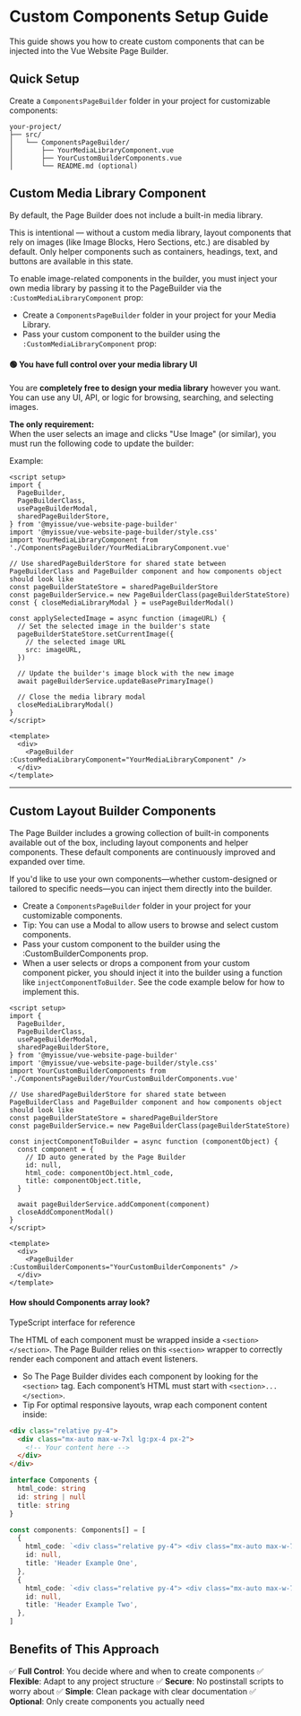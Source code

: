 # Custom Components Setup Guide

This guide shows you how to create custom components that can be injected into the Vue Website Page Builder.

## Quick Setup

Create a `ComponentsPageBuilder` folder in your project for customizable components:

```
your-project/
├── src/
│   └── ComponentsPageBuilder/
│       ├── YourMediaLibraryComponent.vue
│       ├── YourCustomBuilderComponents.vue
│       └── README.md (optional)
```

## Custom Media Library Component

By default, the Page Builder does not include a built-in media library.

This is intentional — without a custom media library, layout components that rely on images (like Image Blocks, Hero Sections, etc.) are disabled by default. Only helper components such as containers, headings, text, and buttons are available in this state.

To enable image-related components in the builder, you must inject your own media library by passing it to the PageBuilder via the `:CustomMediaLibraryComponent` prop:

- Create a `ComponentsPageBuilder` folder in your project for your Media Library.
- Pass your custom component to the builder using the `:CustomMediaLibraryComponent` prop:

#### 🟢 **You have full control over your media library UI**

You are **completely free to design your media library** however you want.  
You can use any UI, API, or logic for browsing, searching, and selecting images.

**The only requirement:**  
When the user selects an image and clicks "Use Image" (or similar), you must run the following code to update the builder:

Example:

```vue
<script setup>
import {
  PageBuilder,
  PageBuilderClass,
  usePageBuilderModal,
  sharedPageBuilderStore,
} from '@myissue/vue-website-page-builder'
import '@myissue/vue-website-page-builder/style.css'
import YourMediaLibraryComponent from './ComponentsPageBuilder/YourMediaLibraryComponent.vue'

// Use sharedPageBuilderStore for shared state between PageBuilderClass and PageBuilder component and how components object should look like
const pageBuilderStateStore = sharedPageBuilderStore
const pageBuilderService.= new PageBuilderClass(pageBuilderStateStore)
const { closeMediaLibraryModal } = usePageBuilderModal()

const applySelectedImage = async function (imageURL) {
  // Set the selected image in the builder's state
  pageBuilderStateStore.setCurrentImage({
    // the selected image URL
    src: imageURL,
  })

  // Update the builder's image block with the new image
  await pageBuilderService.updateBasePrimaryImage()

  // Close the media library modal
  closeMediaLibraryModal()
}
</script>

<template>
  <div>
    <PageBuilder :CustomMediaLibraryComponent="YourMediaLibraryComponent" />
  </div>
</template>
```

---

## Custom Layout Builder Components

The Page Builder includes a growing collection of built-in components available out of the box, including layout components and helper components. These default components are continuously improved and expanded over time.

If you'd like to use your own components—whether custom-designed or tailored to specific needs—you can inject them directly into the builder.

- Create a `ComponentsPageBuilder` folder in your project for your customizable components.
- Tip: You can use a Modal to allow users to browse and select custom components.
- Pass your custom component to the builder using the :CustomBuilderComponents prop.
- When a user selects or drops a component from your custom component picker, you should inject it into the builder using a function like `injectComponentToBuilder`. See the code example below for how to implement this.

```vue
<script setup>
import {
  PageBuilder,
  PageBuilderClass,
  usePageBuilderModal,
  sharedPageBuilderStore,
} from '@myissue/vue-website-page-builder'
import '@myissue/vue-website-page-builder/style.css'
import YourCustomBuilderComponents from './ComponentsPageBuilder/YourCustomBuilderComponents.vue'

// Use sharedPageBuilderStore for shared state between PageBuilderClass and PageBuilder component and how components object should look like
const pageBuilderStateStore = sharedPageBuilderStore
const pageBuilderService.= new PageBuilderClass(pageBuilderStateStore)

const injectComponentToBuilder = async function (componentObject) {
  const component = {
    // ID auto generated by the Page Builder
    id: null,
    html_code: componentObject.html_code,
    title: componentObject.title,
  }

  await pageBuilderService.addComponent(component)
  closeAddComponentModal()
}
</script>

<template>
  <div>
    <PageBuilder :CustomBuilderComponents="YourCustomBuilderComponents" />
  </div>
</template>
```

#### How should Components array look?

TypeScript interface for reference

The HTML of each component must be wrapped inside a `<section></section>`. The Page Builder relies on this `<section>` wrapper to correctly render each component and attach event listeners.

- So The Page Builder divides each component by looking for the `<section>` tag. Each component’s HTML must start with `<section>...</section>`.
- Tip For optimal responsive layouts, wrap each component content inside:

```html
<div class="relative py-4">
  <div class="mx-auto max-w-7xl lg:px-4 px-2">
    <!-- Your content here -->
  </div>
</div>
```

```typescript
interface Components {
  html_code: string
  id: string | null
  title: string
}

const components: Components[] = [
  {
    html_code: `<div class="relative py-4"> <div class="mx-auto max-w-7xl lg:px-4 px-2"> <div class="break-words"> <h2>This is a component</h2> </div> </div> </div> </section>`,
    id: null,
    title: 'Header Example One',
  },
  {
    html_code: `<div class="relative py-4"> <div class="mx-auto max-w-7xl lg:px-4 px-2"> <div class="break-words"> <h2>This is another component</h2> </div> </div> </div> </section>`,
    id: null,
    title: 'Header Example Two',
  },
]
```

## Benefits of This Approach

✅ **Full Control**: You decide where and when to create components
✅ **Flexible**: Adapt to any project structure
✅ **Secure**: No postinstall scripts to worry about
✅ **Simple**: Clean package with clear documentation
✅ **Optional**: Only create components you actually need
